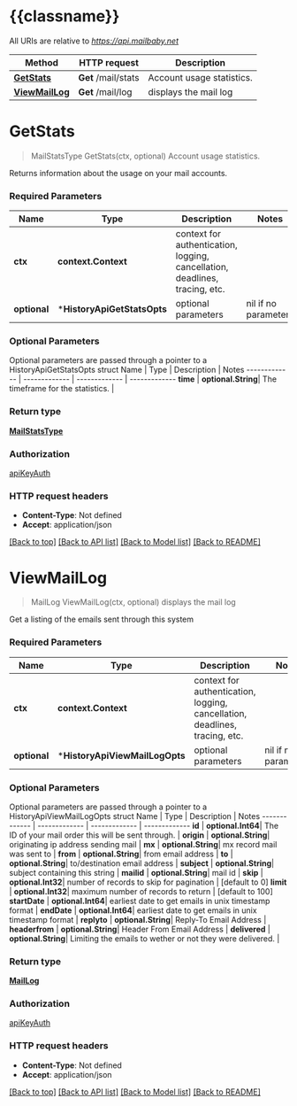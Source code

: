 # {{classname}}

All URIs are relative to *https://api.mailbaby.net*

Method | HTTP request | Description
------------- | ------------- | -------------
[**GetStats**](HistoryApi.md#GetStats) | **Get** /mail/stats | Account usage statistics.
[**ViewMailLog**](HistoryApi.md#ViewMailLog) | **Get** /mail/log | displays the mail log

# **GetStats**
> MailStatsType GetStats(ctx, optional)
Account usage statistics.

Returns information about the usage on your mail accounts.

### Required Parameters

Name | Type | Description  | Notes
------------- | ------------- | ------------- | -------------
 **ctx** | **context.Context** | context for authentication, logging, cancellation, deadlines, tracing, etc.
 **optional** | ***HistoryApiGetStatsOpts** | optional parameters | nil if no parameters

### Optional Parameters
Optional parameters are passed through a pointer to a HistoryApiGetStatsOpts struct
Name | Type | Description  | Notes
------------- | ------------- | ------------- | -------------
 **time** | **optional.String**| The timeframe for the statistics. | 

### Return type

[**MailStatsType**](MailStatsType.md)

### Authorization

[apiKeyAuth](../README.md#apiKeyAuth)

### HTTP request headers

 - **Content-Type**: Not defined
 - **Accept**: application/json

[[Back to top]](#) [[Back to API list]](../README.md#documentation-for-api-endpoints) [[Back to Model list]](../README.md#documentation-for-models) [[Back to README]](../README.md)

# **ViewMailLog**
> MailLog ViewMailLog(ctx, optional)
displays the mail log

Get a listing of the emails sent through this system 

### Required Parameters

Name | Type | Description  | Notes
------------- | ------------- | ------------- | -------------
 **ctx** | **context.Context** | context for authentication, logging, cancellation, deadlines, tracing, etc.
 **optional** | ***HistoryApiViewMailLogOpts** | optional parameters | nil if no parameters

### Optional Parameters
Optional parameters are passed through a pointer to a HistoryApiViewMailLogOpts struct
Name | Type | Description  | Notes
------------- | ------------- | ------------- | -------------
 **id** | **optional.Int64**| The ID of your mail order this will be sent through. | 
 **origin** | **optional.String**| originating ip address sending mail | 
 **mx** | **optional.String**| mx record mail was sent to | 
 **from** | **optional.String**| from email address | 
 **to** | **optional.String**| to/destination email address | 
 **subject** | **optional.String**| subject containing this string | 
 **mailid** | **optional.String**| mail id | 
 **skip** | **optional.Int32**| number of records to skip for pagination | [default to 0]
 **limit** | **optional.Int32**| maximum number of records to return | [default to 100]
 **startDate** | **optional.Int64**| earliest date to get emails in unix timestamp format | 
 **endDate** | **optional.Int64**| earliest date to get emails in unix timestamp format | 
 **replyto** | **optional.String**| Reply-To Email Address | 
 **headerfrom** | **optional.String**| Header From Email Address | 
 **delivered** | **optional.String**| Limiting the emails to wether or not they were delivered. | 

### Return type

[**MailLog**](MailLog.md)

### Authorization

[apiKeyAuth](../README.md#apiKeyAuth)

### HTTP request headers

 - **Content-Type**: Not defined
 - **Accept**: application/json

[[Back to top]](#) [[Back to API list]](../README.md#documentation-for-api-endpoints) [[Back to Model list]](../README.md#documentation-for-models) [[Back to README]](../README.md)


